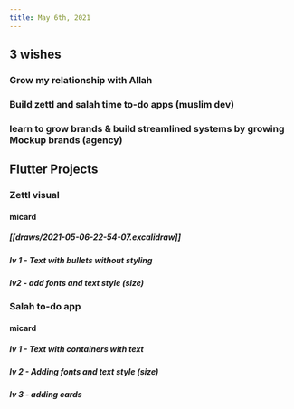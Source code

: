 ```yaml
---
title: May 6th, 2021
---
```

## 3 wishes
### Grow my relationship with Allah
### Build zettl and salah time to-do apps (muslim dev)
### learn to grow brands & build streamlined systems by growing Mockup brands (agency)
## Flutter Projects
### Zettl visual
#### micard
##### [[draws/2021-05-06-22-54-07.excalidraw]]
##### lv 1 - Text with bullets without styling
##### lv2 - add fonts and text style (size)
### Salah to-do app
#### micard
##### lv 1 - Text with containers with text
##### lv 2 - Adding fonts and text style (size)
##### lv 3 - adding cards
